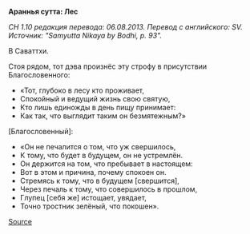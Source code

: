 **Араннья сутта: Лес**

*СН 1\.10 редакция перевода: 06\.08\.2013\. Перевод с английского: SV\. Источник: "Samyutta Nikaya by Bodhi, p\. 93"\.*

В Саваттхи\. 

Стоя рядом, тот дэва произнёс эту строфу в присутствии Благословенного: 

* «Тот, глубоко в лесу кто проживает, 
* Спокойный и ведущий жизнь свою святую, 
* Кто лишь единожды в день пищу принимает: 
* Как так, что выглядит таким он безмятежным?» 

\[Благословенный\]: 

* «Он не печалится о том, что уж свершилось, 
* К тому, что будет в будущем, он не устремлён\. 
* Он держится на том, что пребывает в настоящем: 
* Вот в этом и причина, почему спокоен он\. 
* Стремясь к тому, что в будущем \[свершится\], 
* Через печаль к тому, что совершилось в прошлом, 
* Глупец \[себя же\] истощает, увядает, 
* Точно тростник зелёный, что покошен»\.

[Source](https://www\.theravada\.ru/Teaching/Canon/Suttanta/Texts/sn1_10\-arannya\-sutta\-sv\.htm)